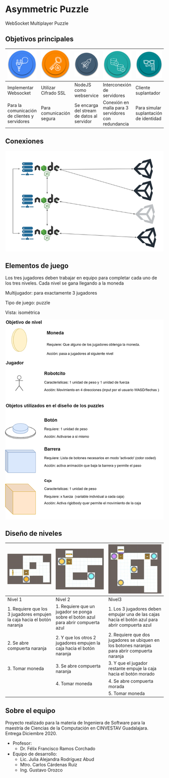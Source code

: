 # Asymmetric Puzzle 
WebSocket Multiplayer Puzzle
  
## Objetivos principales
|![Implementar Websocket](images/00_implementarwebsocket.PNG)|![](images/01_utilizarcifradoSSL.PNG)|![](images/02_nodejsWebservice.PNG)|![](images/03_InterconexionServidores.PNG)|![](images/04_ClienteSuplantador.PNG)|
| ------------- | ------------- | ------------- | ------------- | ------------- |
| Implementar Websocket | Utilizar Cifrado SSL | NodeJS como webservice | Interconexión de servidores | Cliente suplantador |
| Para la comunicación de clientes y servidores | Para comunicación segura | Se encarga del stream de datos al servidor | Conexión en malla para 3 servidores con redundancia | Para simular suplantación de identidad |

## Conexiones
![](images/06_Conexiones.PNG)

## Elementos de juego
Los tres jugadores deben trabajar en equipo para completar cada uno de los tres niveles. 
Cada nivel se gana llegando a la moneda

Multijugador: para exactamente 3 jugadores

Tipo de juego: puzzle

Vista: isométrica

![](images/07_GameElements.png)

## Diseño de niveles
| ![](images/nivel1.PNG)| ![](images/nivel2.PNG)| ![](images/nivel3.PNG)| 
| ------------- | ------------- | ------------- | 
| Nivel 1 | Nivel 2 | Nivel3 | 
| 1. Requiere que los 3 jugadores empujen la caja hacia el botón naranja | 1. Requiere que un jugador se ponga sobre el botón azul para abrir compuerta azul | 1. Los 3 jugadores deben empujar una de las cajas hacía el botón azul para abrir compuerta azul |
| 2. Se abre compuerta naranja | 2. Y que los otros 2 jugadores empujen la caja hacia el botón naranja | 2. Requiere que dos jugadores se ubiquen en los botones naranjas para abrir compuerta naranja |
| 3. Tomar moneda | 3. Se abre compuerta naranja |  3. Y que el jugador restante empuje la caja hacia el botón morado |
|                 | 4. Tomar moneda | 4. Se abre compuerta morada |
| | | 5. Tomar moneda | 


 





## Sobre el equipo
Proyecto realizado para la materia de Ingeniera de Software para la maestría de Ciencias de la Computación en CINVESTAV Guadalajara. Entrega Diciembre 2020.
* Profesor: 
  * Dr. Félix Francisco Ramos Corchado
* Equipo de desarrollo:
  * Lic. Julia Alejandra Rodríguez Abud
  * Mtro. Carlos Cárdenas Ruiz
  * Ing. Gustavo Orozco
